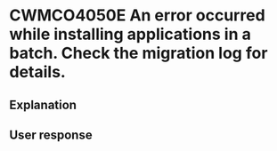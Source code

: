 # CWMCO4050E An error occurred while installing applications in a batch. Check the migration log for details.

## Explanation

## User response